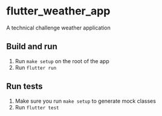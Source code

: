 # flutter_weather_app

A technical challenge weather application

## Build and run

1. Run `make setup` on the root of the app
2. Run `flutter run`

## Run tests

1. Make sure you run `make setup` to generate mock classes
2. Run `flutter test`
